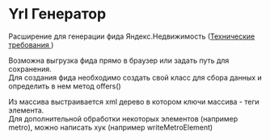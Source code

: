 # Yrl Генератор
Расширение для генерации фида Яндекс.Недвижимость (<a href="https://help.yandex.ru/webmaster/realty/requirements.xml">Технические требования </a>)

<p>
Возможна выгрузка фида прямо в браузер или задать путь для сохранения.<br/>
Для создания фида необходимо создать свой класс для сбора данных и определить в нем метод offers()<br/>
</p>
<p>
Из массива выстраивается xml дерево в котором ключи массива - теги элемента.<br/>
Для дополнительной обработки некоторых элементов (например metro), можно написать хук (например writeMetroElement) 
</p>

